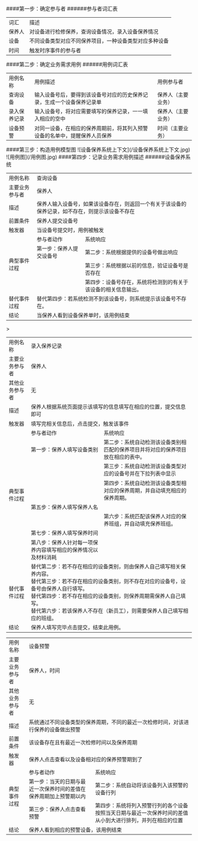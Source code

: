 ####第一步：确定参与者
######参与者词汇表
<table>
  <tr>
    <td>
    词汇
    </td>
        <td>
    描述
    </td>
  </tr>
  <tr>
     <td>
     保养人
     </td>
     <td>
     对设备进行检修保养，查询设备情况，录入设备保养情况
     </td>
  </tr>
  <tr>
     <td>
     设备
     </td>
     <td>
     不同设备类型对应不同保养项目，一种设备类型对应多种设备
     </td>
  </tr>
  <tr>
     <td>
     时间
     </td>
     <td>
     触发时序事件的参与者
     </td>
  </tr>
</table>
####第二步：确定业务需求用例
######用例词汇表
<table>
  <tr>
    <td>
    用例名称
    </td>
    <td>
    用例描述
    </td>
    <td>
    用例参与者
    </td>
  </tr>
   <tr>
    <td>
    查询设备
    </td>
    <td>
    输入设备号后，要得到该设备号对应的历史保养记录，生成一个设备保养记录单
    </td>
    <td>
    保养人（主要业务）
    </td>
  </tr>
  <tr>
    <td>
    录入保养记录
    </td>
    <td>
    输入设备号，将对应需要填写的保养记录，一一填入相应的空中
    </td>
    <td>
    保养人（主要业务）
    </td>
  </tr>
  <tr>
    <td>
    设备预警
    </td>
    <td>
    对同一设备，在相应的保养周期前，将其列入预警设备的名单中，提醒保养人员保养
    </td>
    <td>
    时间（主要业务）
    </td>
  </tr>
</table>
####第三步：构造用例模型图
![设备保养系统上下文](/设备保养系统上下文.jpg)
![用例图](/用例图.jpg)
####第四步：记录业务需求用例描述
######设备保养系统
<table>
  <tr><td>用例名称</td> <td colspan="2">查询设备</td></tr>
  <tr><td>主要业务参与者</td><td colspan="2">保养人</td></tr>
  <tr><td>描述</td><td colspan="2">保养人输入设备号，如果该设备存在，则返回一个有关于该设备的保养记录，如不存在，则提示该设备不存在</td></tr>
  <tr><td>前置条件</td><td colspan="2">保养人提交设备号</td></tr>
  <tr><td>触发器</td><td colspan="2">当设备号提交时，用例被触发</td></tr>
  <tr><td rowspan="4">典型事件过程</td>	<td>参与者动作</td>	<td>系统响应</td></tr>
  <tr><td>第一步：保养人提交设备号</td><td>第二步：系统根据提供的设备号做出响应</td></tr>
  <tr><td></td><td>第三步：系统根据以前的信息，验证设备号是否存在</td></tr>
  <tr><td></td><td>第四步：设备号存在，系统将检测到的有关于该设备的相关信息输出。</td></tr>
  <tr><td>替代事件过程</td><td colspan="2">替代第四步：若系统检测不到该设备号，则系统提示该设备号不存在。</td></tr>
  <tr><td>结论</td><td colspan="2">当保养人看到设备保养单时，该用例结束</td></tr>
</table>

<table>
<tr><td>用例名称</td> <td colspan="2">	录入保养记录</td></tr>
<tr><td>主要业务参与者</td> <td colspan="2">保养人</td></tr>
<tr><td>其他业务参与者</td> <td colspan="2">无</td></tr>
<tr><td>描述</td> <td colspan="2">保养人根据系统页面提示该填写的信息填写在相应的位置，提交信息即可</td></tr>
<tr><td>触发器</td> <td colspan="2">填写完相关信息后，点击提交，触发该事件</td></tr>
<tr><td rowspan="8">典型事件过程</td>	<td>参与者动作</td>	<td>系统响应</td></tr>
<tr><td>第一步：保养人填写设备类别	</td><td>第二步：系统自动检测该设备类别相匹配的保养项目并将对应的保养项目放在相应的表中。</td ></tr>
<tr><td></td ><td>第三步：系统自动检测该设备类型对应的设备号并在下拉列表中显示</td ></tr>
<tr><td></td ><td>第四步：系统自动检测该设备类型相对应的保养周期，并自动填充相应的保养周期。</td ></tr>
<tr><td>第五步：保养人填写保养人名	</td ><td></td ></tr>
<tr><td></td ><td>第六步：系统匹配该保养人对应的保养班组，并自动填充保养班组。</td ></tr>
<tr>><td>第七步：保养人填写保养时间</td >	<td></td ></tr>
<tr><td>第八步：保养人针对每一项保养内容填写相应的保养情况以及材料消耗</td ><td></td >	</tr>
<tr><td>替代事件过程</td>	<td colspan="2">替代第二步：若不存在相应的设备类别，则由保养人自己填写相关保养内容。<br/>
                          替代第三步：若不存在相应的设备类别，则不存在对应的设备号，设备号由保养人自行填写。<br/>
                          替代第四步：若不存在相应的设备类别，则保养周期需保养人自己填写。<br/>
                          替代第六步：若该保养人不存在（新员工），则需要保养人自己填写相应的班组。</td></tr>
<tr><td>结论</td><td colspan="2">保养人填写完毕点击提交，结束此用例。</td></tr>
</table>

<table>
<tr><td>用例名称</td>	<td colspan="2">设备预警</td></tr>
<tr><td>主要业务参与者</td>	<td colspan="2">保养人，时间</td></tr>
<tr><td>其他业务参与者</td>	<td colspan="2">无</td></tr>
<tr><td>描述	</td><td colspan="2">系统通过不同设备类型的保养周期，不同的最近一次检修时间，对该进行保养的设备做出预警</td></tr>
<tr><td>前置条件</td>	<td colspan="2">该设备存在且有最近一次检修时间以及保养周期</td></tr>
<tr><td>触发器</td>	<td colspan="2">保养人点击查看以及设备相对应的保养预警期到了</td></tr>
<tr><td rowspan="3">典型事件过程	</td><td>参与者动作</td>	<td>系统响应</td></tr>
<tr><td>第一步：当天的日期与最近一次保养时间的差值在保养周期加上预警期以内</td><td>	第二步：系统自动将该设备列入该预警的设备行列</td></tr>
<tr><td>第三步：保养人点击查看预警</td>	<td>第四步：系统将列入预警行列的各个设备按照当天日期与最近一次保养时间的差值从小到大进行排列，并列在相应的位置</td></tr>
<tr><td>结论</td>	<td colspan="2">保养人看到相应的预警设备，该用例结束</td></tr>
</table>
